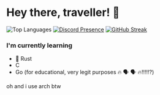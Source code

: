 # Hey there, traveller! 👋

![Top Languages](https://github-readme-stats.vercel.app/api/top-langs/?username=a-catgirl-dev&show_icons=true&theme=dark&custom_title=Most%20used%20languages&langs_count=10&layout=compact)
[![Discord Presence](https://lanyard.cnrad.dev/api/1103849536079806545)](https://discord.com/users/1103849536079806545)
[![GitHub Streak](https://streak-stats.demolab.com?user=a-catgirl-dev&theme=catppuccin-mocha)](https://git.io/streak-stats)

### I'm currently learning

- 🦀 Rust
- C
- Go (for educational, very legit purposes 🔥 🗣️ 🗣️ :fire:‼️‼️⁉️)

oh and i use arch btw
